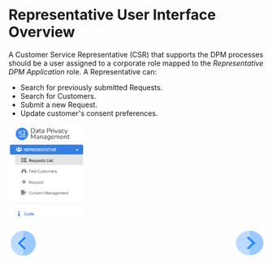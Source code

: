 # Representative User Interface Overview

A Customer Service Representative (CSR) that supports the DPM processes should be a user assigned to a corporate role mapped to the *Representative DPM Application* role. 
A Representative can:

- Search for previously submitted Requests.
- Search for Customers.
- Submit a new Request. 
- Update customer's consent preferences.

<img src="../images/Figure_32_Representative_menu.png" width="30%" height="30%">



[![Previous](/articles/DPM/images/Previous.png)](/articles/DPM/03_Representantive_User_Interface/README.md)[<img align="right" width="60" height="54" src="/articles/DPM/images/Next.png">](/articles/DPM/03_Representantive_User_Interface/02_Representative_User_Interface_Request_list.md)

